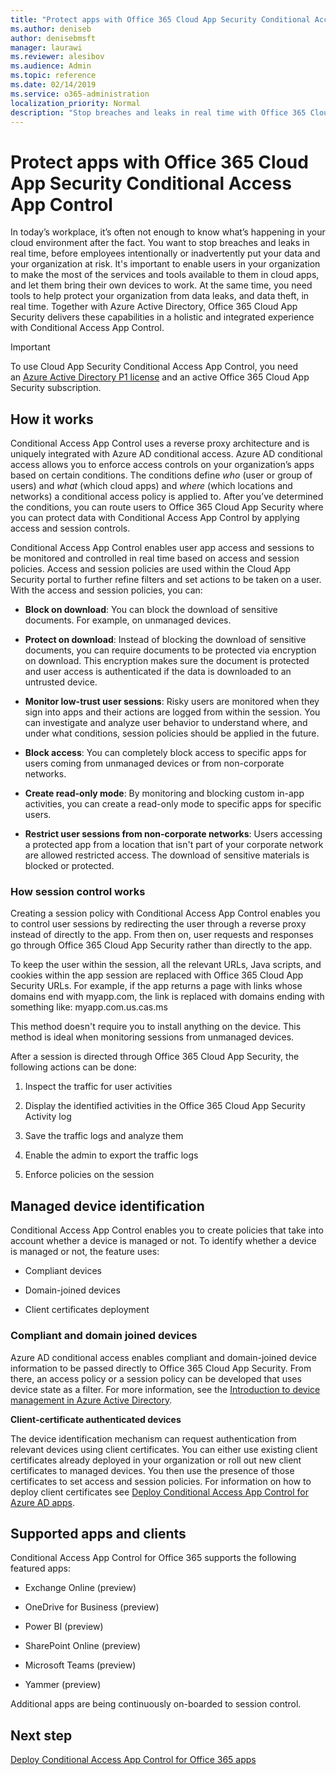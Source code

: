 ```yaml
---
title: "Protect apps with Office 365 Cloud App Security Conditional Access App Control"
ms.author: deniseb
author: denisebmsft
manager: laurawi
ms.reviewer: alesibov
ms.audience: Admin
ms.topic: reference
ms.date: 02/14/2019
ms.service: o365-administration
localization_priority: Normal
description: "Stop breaches and leaks in real time with Office 365 Cloud App Security Conditional Access App Control."
---
```


# Protect apps with Office 365 Cloud App Security Conditional Access App Control

In today’s workplace, it’s often not enough to know what’s happening in your cloud environment after the fact. You want to stop breaches and leaks in real time, before employees intentionally or inadvertently put your data and your organization at risk. It's important to enable users in your organization to make the most of the services and tools available to them in cloud apps, and let them bring their own devices to work. At the same time, you need tools to help protect your organization from data leaks, and data theft, in real time. Together with Azure Active Directory, Office 365 Cloud App Security delivers these capabilities in a holistic and integrated experience with Conditional Access App Control.

> [!IMPORTANT]
> To use Cloud App Security Conditional Access App Control, you need an [Azure Active Directory P1 license](https://azure.microsoft.com/pricing/details/active-directory/) and an active Office 365 Cloud App Security subscription.

## How it works

Conditional Access App Control uses a reverse proxy architecture and is uniquely integrated with Azure AD conditional access. Azure AD conditional access allows you to enforce access controls on your organization’s apps based on certain conditions. The conditions define *who* (user or group of users) and *what* (which cloud apps) and *where* (which locations and networks) a conditional access policy is applied to. After you’ve determined the conditions, you can route users to Office 365 Cloud App Security where you can protect data with Conditional Access App Control by applying access and session controls.

Conditional Access App Control enables user app access and sessions to be monitored and controlled in real time based on access and session policies. Access and session policies are used within the Cloud App Security portal to further refine filters and set actions to be taken on a user. With the access and session policies, you can:

- **Block on download**: You can block the download of sensitive documents. For example, on unmanaged devices.

- **Protect on download**: Instead of blocking the download of sensitive documents, you can require documents to be protected via encryption on download. This encryption makes sure the document is protected and user access is authenticated if the data is downloaded to an untrusted device.

- **Monitor low-trust user sessions**: Risky users are monitored when they sign into apps and their actions are logged from within the session. You can investigate and analyze user behavior to understand where, and under what conditions, session policies should be applied in the future.

- **Block access**: You can completely block access to specific apps for users coming from unmanaged devices or from non-corporate networks.

- **Create read-only mode**: By monitoring and blocking custom in-app activities, you can create a read-only mode to specific apps for specific users.

- **Restrict user sessions from non-corporate networks**: Users accessing a protected app from a location that isn't part of your corporate network are allowed restricted access. The download of sensitive materials is blocked or protected.

### How session control works

Creating a session policy with Conditional Access App Control enables you to control user sessions by redirecting the user through a reverse proxy instead of directly to the app. From then on, user requests and responses go through Office 365 Cloud App Security rather than directly to the app.

To keep the user within the session, all the relevant URLs, Java scripts, and cookies within the app session are replaced with Office 365 Cloud App Security URLs. For example, if the app returns a page with links whose domains end with myapp.com, the link is replaced with domains ending with something like: myapp.com.us.cas.ms

This method doesn't require you to install anything on the device. This method is ideal when monitoring sessions from unmanaged devices.

After a session is directed through Office 365 Cloud App Security, the following actions can be done:

1.  Inspect the traffic for user activities

2.  Display the identified activities in the Office 365 Cloud App Security Activity log

3.  Save the traffic logs and analyze them

4.  Enable the admin to export the traffic logs

5.  Enforce policies on the session

## Managed device identification

Conditional Access App Control enables you to create policies that take into account whether a device is managed or not. To identify whether a device is managed or not, the feature uses:

- Compliant devices

- Domain-joined devices

- Client certificates deployment

### Compliant and domain joined devices

Azure AD conditional access enables compliant and domain-joined device information to be passed directly to Office 365 Cloud App Security. From there, an access policy or a session policy can be developed that uses device state as a filter. For more information, see the [Introduction to device management in Azure Active Directory](https://docs.microsoft.com/azure/active-directory/device-management-introduction).

**Client-certificate authenticated devices**

The device identification mechanism can request authentication from relevant devices using client certificates. You can either use existing client certificates already deployed in your organization or roll out new client certificates to managed devices. You then use the presence of those certificates to set access and session policies. For information on how to deploy client certificates see [Deploy Conditional Access App Control for Azure AD apps](https://docs.microsoft.com/en-us/cloud-app-security/proxy-deployment-aad).

## Supported apps and clients

Conditional Access App Control for Office 365 supports the following featured apps:

- Exchange Online (preview)

- OneDrive for Business (preview)

- Power BI (preview)

- SharePoint Online (preview)

- Microsoft Teams (preview)

- Yammer (preview)

Additional apps are being continuously on-boarded to session control.

## Next step

[Deploy Conditional Access App Control for Office 365 apps](ocas-deploy-conditional-access-app-control.md)